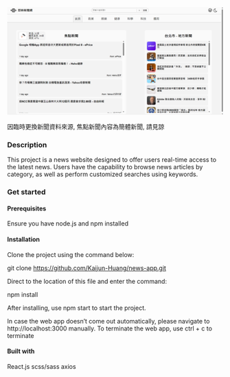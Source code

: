 ![project screenshot](src/assets/projectScreenshot.png)

因臨時更換新聞資料來源, 焦點新聞內容為簡體新聞, 請見諒

### Description

This project is a news website designed to offer users real-time access to the latest news. Users have the capability to browse news articles by category, as well as perform customized searches using keywords.

### Get started

#### Prerequisites

Ensure you have node.js and npm installed

#### Installation

Clone the project using the command below:

git clone https://github.com/Kaijun-Huang/news-app.git

Direct to the location of this file and enter the command:

npm install

After installing, use npm start to start the project.

In case the web app doesn’t come out automatically, please navigate to http://localhost:3000 manually.
To terminate the web app, use ctrl + c to terminate

#### Built with

React.js
scss/sass
axios
